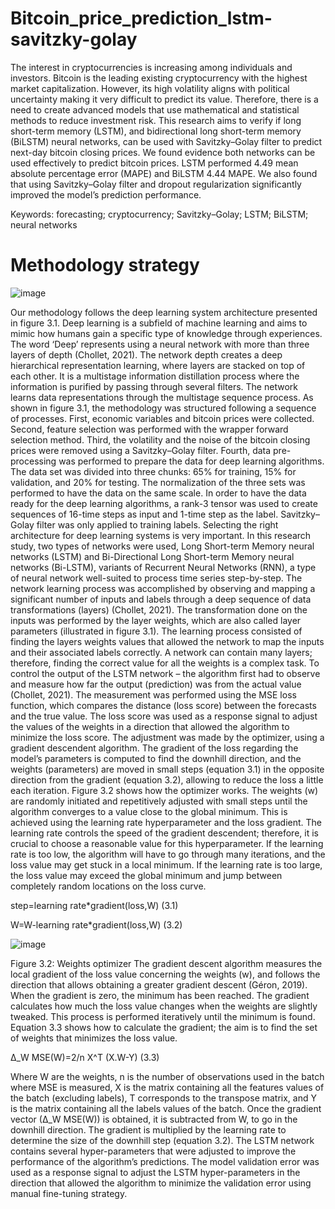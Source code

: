 # Bitcoin_price_prediction_lstm-savitzky-golay
The interest in cryptocurrencies is increasing among individuals and investors. Bitcoin is the leading existing cryptocurrency with the highest market capitalization. However, its high volatility aligns with political uncertainty making it very difficult to predict its value. Therefore, there is a need to create advanced models that use mathematical and statistical methods to reduce investment risk. This research aims to verify if long short-term memory (LSTM), and bidirectional long short-term memory (BiLSTM) neural networks, can be used with Savitzky–Golay filter to predict next-day bitcoin closing prices. We found evidence both networks can be used effectively to predict bitcoin prices. LSTM performed 4.49 mean absolute percentage error (MAPE) and BiLSTM 4.44 MAPE. We also found that using Savitzky–Golay filter and dropout regularization significantly improved the model’s prediction performance.

Keywords: forecasting; cryptocurrency; Savitzky–Golay; LSTM; BiLSTM; neural networks

# Methodology strategy

![image](https://github.com/pereirajose3/bitcoin-price-prediction-ensemble-bilstm-gru-savitzky-gola/assets/37916212/c59c6864-2462-4e83-b164-c9e65da3ea87)

Our methodology follows the deep learning system architecture presented in figure 3.1. Deep learning is a subfield of machine learning and aims to mimic how humans gain a specific type of knowledge through experiences. The word ‘Deep’ represents using a neural network with more than three layers of depth (Chollet, 2021). The network depth creates a deep hierarchical representation learning, where layers are stacked on top of each other. It is a multistage information distillation process where the information is purified by passing through several filters. The network learns data representations through the multistage sequence process. As shown in figure 3.1, the methodology was structured following a sequence of processes. First, economic variables and bitcoin prices were collected. Second, feature selection was performed with the wrapper forward selection method. Third, the volatility and the noise of the bitcoin closing prices were removed using a Savitzky–Golay filter. Fourth, data pre-processing was performed to prepare the data for deep learning algorithms. The data set was divided into three chunks: 65% for training, 15% for validation, and 20% for testing. The normalization of the three sets was performed to have the data on the same scale. In order to have the data ready for the deep learning algorithms, a rank-3 tensor was used to create sequences of 16-time steps as input and 1-time step as the label. Savitzky–Golay filter was only applied to training labels. Selecting the right architecture for deep learning systems is very important. In this research study, two types of networks were used, Long Short-term Memory neural networks (LSTM) and Bi-Directional Long Short-term Memory neural networks (Bi-LSTM), variants of Recurrent Neural Networks (RNN), a type of neural network well-suited to process time series step-by-step. The network learning process was accomplished by observing and mapping a significant number of inputs and labels through a deep sequence of data transformations (layers) (Chollet, 2021). The transformation done on the inputs was performed by the layer weights, which are also called layer parameters (illustrated in figure 3.1). The learning process consisted of finding the layers weights values that allowed the network to map the inputs and their associated labels correctly. A network can contain many layers; therefore, finding the correct value for all the weights is a complex task. To control the output of the LSTM network – the algorithm first had to observe and measure how far the output (prediction) was from the actual value (Chollet, 2021). The measurement was performed using the MSE loss function, which compares the distance (loss score) between the forecasts and the true value. The loss score was used as a response signal to adjust the values of the weights in a direction that allowed the algorithm to minimize the loss score. The adjustment was made by the optimizer, using a gradient descendent algorithm. The gradient of the loss regarding the model’s parameters is computed to find the downhill direction, and the weights (parameters) are moved in small steps (equation 3.1) in the opposite direction from the gradient (equation 3.2), allowing to reduce the loss a little each iteration. Figure 3.2 shows how the optimizer works. The weights (w) are randomly initiated and repetitively adjusted with small steps until the algorithm converges to a value close to the global minimum. This is achieved using the learning rate hyperparameter and the loss gradient. The learning rate controls the speed of the gradient descendent; therefore, it is crucial to choose a reasonable value for this hyperparameter. If the learning rate is too low, the algorithm will have to go through many iterations, and the loss value may get stuck in a local minimum. If the learning rate is too large, the loss value may exceed the global minimum and jump between completely random locations on the loss curve.

step=learning rate*gradient(loss,W) 	(3.1)

W=W-learning rate*gradient(loss,W) 	(3.2)


![image](https://github.com/pereirajose3/bitcoin-price-prediction-ensemble-bilstm-gru-savitzky-gola/assets/37916212/44cbd920-e348-4242-b749-41c68a164259)

Figure 3.2: Weights optimizer The gradient descent algorithm measures the local gradient of the loss value concerning the weights (w), and follows the direction that allows obtaining a greater gradient descent (Géron, 2019). When the gradient is zero, the minimum has been reached. The gradient calculates how much the loss value changes when the weights are slightly tweaked. This process is performed iteratively until the minimum is found. Equation 3.3 shows how to calculate the gradient; the aim is to find the set of weights that minimizes the loss value.

∆_W MSE(W)=2/n X^T (X.W-Y) 	 (3.3)

Where W are the weights, n is the number of observations used in the batch where MSE is measured, X is the matrix containing all the features values of the batch (excluding labels), T corresponds to the transpose matrix, and Y is the matrix containing all the labels values of the batch. Once the gradient vector (∆_W MSE(W)) is obtained, it is subtracted from W, to go in the downhill direction. The gradient is multiplied by the learning rate to determine the size of the downhill step (equation 3.2). The LSTM network contains several hyper-parameters that were adjusted to improve the performance of the algorithm’s predictions. The model validation error was used as a response signal to adjust the LSTM hyper-parameters in the direction that allowed the algorithm to minimize the validation error using manual fine-tuning strategy.
